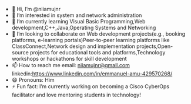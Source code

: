 - 👋 Hi, I’m @niiamujnr
- 👀 I’m interested in system and network administration
- 🌱 I’m currently learning Visual Basic Programming,Web development,C++,Java,Operating Systems and Networking 
- 💞️ I’m looking to collaborate on Web development projects(e.g., booking platforms, e-learning portals)Peer-to-peer learning platforms like ClassConnect,Network design and implementation projects,Open-source projects for educational tools and platforms,Technology workshops or hackathons for skill development
- 📫 How to reach me email: niiamujnr@gmail.com
                   linkedin:https://www.linkedin.com/in/emmanuel-amu-429570268/    
- 😄 Pronouns: Him
- ⚡ Fun fact: I’m currently working on becoming a Cisco CyberOps facilitator and love mentoring students in technology!

<!---
niiamujnr/niiamujnr is a ✨ special ✨ repository because its `README.md` (this file) appears on your GitHub profile.
You can click the Preview link to take a look at your changes.
--->
